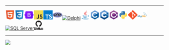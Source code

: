 <hr> 

[<img alt="HTML5" width="6%" src="https://raw.githubusercontent.com/devicons/devicon/master/icons/html5/html5-original.svg" />](https://www.google.com/search?&q=html5)[<img alt="CSS3"  width="6%" src="https://raw.githubusercontent.com/devicons/devicon/master/icons/css3/css3-original.svg" />](https://www.google.com/search?&q=css3)[<img alt="Bootstrap" width="6%" src="https://github.com/devicons/devicon/blob/master/icons/bootstrap/bootstrap-original.svg" />](https://getbootstrap.com/)[<img alt="JavaScript" width="6%" src="https://raw.githubusercontent.com/devicons/devicon/master/icons/javascript/javascript-original.svg" />](https://www.google.com/search?&q=Javascript)[<img alt="TypeScript" width="6%" src="https://github.com/devicons/devicon/blob/master/icons/typescript/typescript-original.svg" />](https://www.typescriptlang.org/)[<img alt="PHP"     width="6%" src="https://raw.githubusercontent.com/devicons/devicon/master/icons/php/php-original.svg" />](https://www.google.com/search?&q=PHP)[<img alt="Delphi"  width="6%" src="https://www.embarcadero.com/images/logos/logo-page/Delphi_FINAL_ICONS_1024.png" />](https://www.embarcadero.com/br/)[<img alt="Java"    width="6%" src="https://raw.githubusercontent.com/devicons/devicon/master/icons/java/java-original.svg" />](https://www.google.com/search?&q=Java)[<img alt="C"       width="6%" src="https://raw.githubusercontent.com/devicons/devicon/master/icons/c/c-original.svg" />](https://www.google.com/search?&q=C)[<img alt="C++"     width="6%" src="https://raw.githubusercontent.com/devicons/devicon/master/icons/cplusplus/cplusplus-original.svg" />](https://www.google.com/search?&q=Cpluplus)[<img alt="Csharp"  width="6%" src="https://github.com/devicons/devicon/blob/master/icons/csharp/csharp-original.svg" />](https://www.google.com/search?&q=Csharp)[<img alt="Python"  width="6%" src="https://github.com/devicons/devicon/blob/master/icons/python/python-original.svg" />](https://www.google.com/search?&q=Python)[<img alt="Git"     width="6%" src="https://raw.githubusercontent.com/devicons/devicon/master/icons/git/git-original.svg" />](https://www.google.com/search?&q=Git)[<img alt="MySQL"   width="6%" src="https://raw.githubusercontent.com/devicons/devicon/master/icons/mysql/mysql-original-wordmark.svg" />](https://www.google.com/search?&q=MySQL)[<img alt="SQL Server"  width="6%" src="https://www.svgrepo.com/show/303229/microsoft-sql-server-logo.svg" />](https://www.microsoft.com/pt-br/sql-server/sql-server-2019)[<img alt="GitHub"  width="6%" src="https://github.com/devicons/devicon/blob/master/icons/github/github-original-wordmark.svg" />](https://github.com/fabiomarotti)

<hr>

<img src="https://img.shields.io/badge/2023-F%C3%A1bio%20Marotti-red" />
 
      
<!---
# GitHub
<a href="https://github.com/fabiomarotti" alt="GitHub"><img src="https://img.shields.io/badge/-GitHub-000?style=flat-square&logo=Github&logoColor=white" /></a>

[<img alt="X" width="6%" src="" />]()

# Referências
https://github.com/devicons
--->
